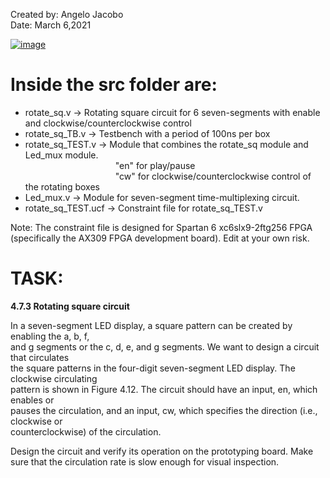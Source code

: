 Created by: Angelo Jacobo  
Date: March 6,2021  

[![image](https://user-images.githubusercontent.com/87559347/126421735-0ea397e8-596a-4816-b8c9-d99742437518.png)](https://youtu.be/TmU8Ie4jBbM)

# Inside the src folder are:  
* rotate_sq.v -> Rotating square circuit for 6 seven-segments with enable and clockwise/counterclockwise control  
* rotate_sq_TB.v -> Testbench with a period of 100ns per box  
* rotate_sq_TEST.v -> Module that combines the rotate_sq module and Led_mux module.   
&emsp;&emsp;&emsp;&emsp;&emsp;&emsp;&emsp;&emsp;&emsp;&emsp; "en" for play/pause  
&emsp;&emsp;&emsp;&emsp;&emsp;&emsp;&emsp;&emsp;&emsp;&emsp; "cw" for clockwise/counterclockwise control of the rotating boxes  
* Led_mux.v -> Module for seven-segment time-multiplexing circuit.  
* rotate_sq_TEST.ucf -> Constraint file for rotate_sq_TEST.v  

Note: The constraint file is designed for Spartan 6 xc6slx9-2ftg256 FPGA (specifically the AX309 FPGA development board). Edit at your own risk.  

# TASK:
**4.7.3 Rotating square circuit**

In a seven-segment LED display, a square pattern can be created by enabling the a, b, f,  
and g segments or the c, d, e, and g segments. We want to design a circuit that circulates  
the square patterns in the four-digit seven-segment LED display. The clockwise circulating  
pattern is shown in Figure 4.12. The circuit should have an input, en, which enables or  
pauses the circulation, and an input, cw, which specifies the direction (i.e., clockwise or  
counterclockwise) of the circulation.  

Design the circuit and verify its operation on the prototyping board. Make sure that the
circulation rate is slow enough for visual inspection.   
